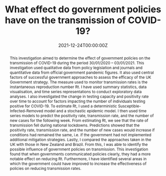 ---
title: "What effect do government policies have on the transmission of COVID-19?"
authors:
  - Em Prestige
date: "2021-12-24T00:00:00Z"
doi: "https://doi.org/10.24382/ry09-an34"
publishDate: "2024-07-11T00:00:00Z"
publication_types: ["7"]
publication: "The Plymouth Student Scientist"
# publication_short: "Preprint"
abstract: |
  This investigation aimed to determine the effect of government policies on the transmission of COVID-19 during the period 30/01/2020 – 03/01/2021. This investigation used qualitative data from policy legislation and journals and quantitative data from official government pandemic figures. It also used central factors of successful government approaches to assess the efficacy of the UK Government strategy. The measure used to monitor transmission rates is the instantaneous reproduction number Rt. I have used summary statistics, data visualisation, and time series representations to conduct exploratory data analyses. I also investigated the change in testing capacity and positivity rate over time to account for factors impacting the number of individuals testing positive for COVID-19. To estimate Rt, I used a deterministic Susceptible-Infected-Removed model and a stochastic epidemic model. I then used time series models to predict the positivity rate, transmission rate, and the number of new cases for the following week. From estimating Rt, we see that the rate of transmission fell during national lockdowns. Predictions showed that the positivity rate, transmission rate, and the number of new cases would increase if conditions had remained the same, i.e. if the government had not implemented additional mitigation strategies. Lastly, I compared the approaches taken in the UK with those in New Zealand and Brazil. From this, I was able to identify the possible influence of government policies on transmission. This investigation found that when governments communicated policies clearly, they had a more notable effect on reducing Rt. Furthermore, I have identified several areas in which the government could have improved to increase the effectiveness of policies on reducing transmission rates.
# summary: |

# tags:
 #  - SARS-CoV-2
 #  - COVID-19 Vaccination
 #  - mRNA Vaccine
 #  - Adenovirus Vaccine
 #  - Immunology
# featured: true
links:
  - name: "Full Text"
    url: "https://doi.org/10.24382/ry09-an34"
# url_code: 'https://github.com/cmmid/covidbcell'

image:
  caption: 'Figure 14 from the publication'
  focal_point: Smart
#  preview_only: true
projects:
  - other
# slides: ""

---